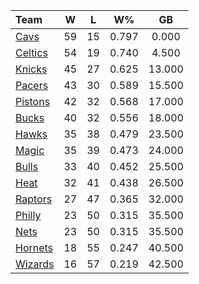 | Team                            |  W  |  L  |  W%   |   GB   |
|:--------------------------------|:---:|:---:|:-----:|:------:|
| [Cavs](/r/clevelandcavs)        | 59  | 15  | 0.797 | 0.000  |
| [Celtics](/r/bostonceltics)     | 54  | 19  | 0.740 | 4.500  |
| [Knicks](/r/NYKnicks)           | 45  | 27  | 0.625 | 13.000 |
| [Pacers](/r/pacers)             | 43  | 30  | 0.589 | 15.500 |
| [Pistons](/r/DetroitPistons)    | 42  | 32  | 0.568 | 17.000 |
| [Bucks](/r/MkeBucks)            | 40  | 32  | 0.556 | 18.000 |
| [Hawks](/r/AtlantaHawks)        | 35  | 38  | 0.479 | 23.500 |
| [Magic](/r/OrlandoMagic)        | 35  | 39  | 0.473 | 24.000 |
| [Bulls](/r/chicagobulls)        | 33  | 40  | 0.452 | 25.500 |
| [Heat](/r/heat)                 | 32  | 41  | 0.438 | 26.500 |
| [Raptors](/r/torontoraptors)    | 27  | 47  | 0.365 | 32.000 |
| [Philly](/r/sixers)             | 23  | 50  | 0.315 | 35.500 |
| [Nets](/r/GoNets)               | 23  | 50  | 0.315 | 35.500 |
| [Hornets](/r/CharlotteHornets)  | 18  | 55  | 0.247 | 40.500 |
| [Wizards](/r/washingtonwizards) | 16  | 57  | 0.219 | 42.500 |